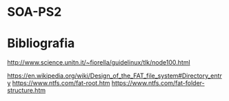 # SOA-PS2

<h1> Bibliografia </h1>

http://www.science.unitn.it/~fiorella/guidelinux/tlk/node100.html

https://en.wikipedia.org/wiki/Design_of_the_FAT_file_system#Directory_entry
https://www.ntfs.com/fat-root.htm
https://www.ntfs.com/fat-folder-structure.htm

